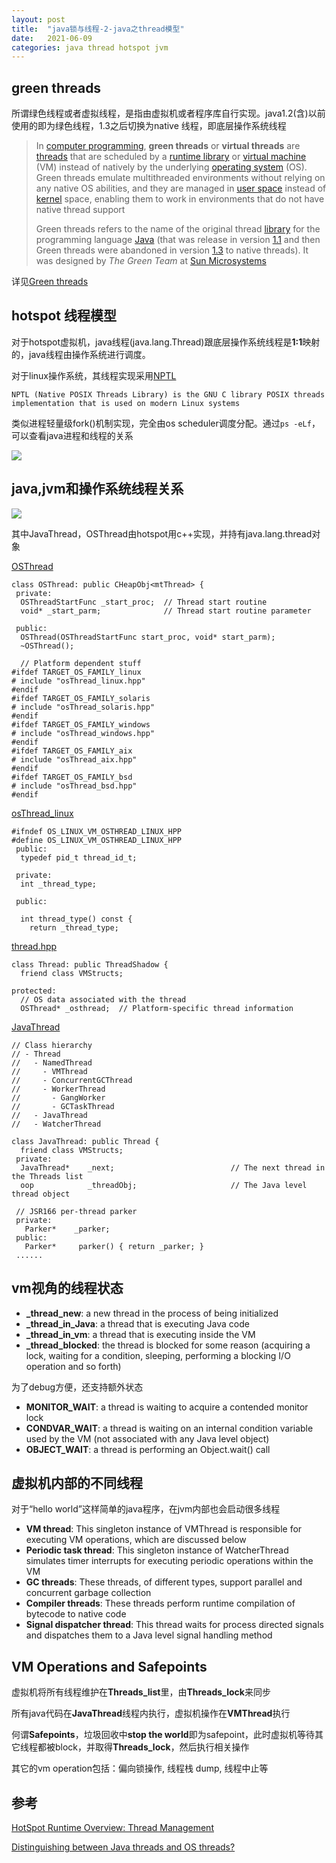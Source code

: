 ```yaml
---
layout: post
title:  "java锁与线程-2-java之thread模型"
date:   2021-06-09
categories: java thread hotspot jvm
---
```

## green threads

所谓绿色线程或者虚拟线程，是指由虚拟机或者程序库自行实现。java1.2(含)以前使用的即为绿色线程，1.3之后切换为native 线程，即底层操作系统线程

> In [computer programming](https://en.wikipedia.org/wiki/Computer_programming), **green threads** or **virtual threads** are [threads](https://en.wikipedia.org/wiki/Thread_(computing)) that are scheduled by a [runtime library](https://en.wikipedia.org/wiki/Runtime_library) or [virtual machine](https://en.wikipedia.org/wiki/Virtual_machine) (VM) instead of natively by the underlying [operating system](https://en.wikipedia.org/wiki/Operating_system) (OS). Green threads emulate multithreaded environments without relying on any native OS abilities, and they are managed in [user space](https://en.wikipedia.org/wiki/User_space) instead of [kernel](https://en.wikipedia.org/wiki/Kernel_(operating_system)) space, enabling them to work in environments that do not have native thread support
>
> Green threads refers to the name of the original thread [library](https://en.wikipedia.org/wiki/Library_(computing)) for the programming language [Java](https://en.wikipedia.org/wiki/Java_(programming_language)) (that was release in version [1.1](https://en.wikipedia.org/wiki/Java_version_history#JDK_1.1) and then Green threads were abandoned in version [1.3](https://en.wikipedia.org/wiki/Java_version_history#J2SE_1.3) to native threads). It was designed by *The Green Team* at [Sun Microsystems](https://en.wikipedia.org/wiki/Sun_Microsystems)

详见[Green threads](https://en.wikipedia.org/wiki/Green_threads)



## hotspot 线程模型

对于hotspot虚拟机，java线程(java.lang.Thread)跟底层操作系统线程是**1:1**映射的，java线程由操作系统进行调度。



对于linux操作系统，其线程实现采用[NPTL](https://man7.org/linux/man-pages/man7/nptl.7.html)

```
NPTL (Native POSIX Threads Library) is the GNU C library POSIX threads implementation that is used on modern Linux systems
```

类似进程轻量级fork()机制实现，完全由os scheduler调度分配。通过`ps -eLf`，可以查看java进程和线程的关系

![](https://user-images.githubusercontent.com/2216435/121337636-558f8300-c94f-11eb-8e49-47aaf56474ab.png)



## java,jvm和操作系统线程关系

![](https://user-images.githubusercontent.com/2216435/121341870-aa34fd00-c953-11eb-8642-06120633e755.png)

其中JavaThread，OSThread由hotspot用c++实现，并持有java.lang.thread对象

[OSThread](https://github.com/openjdk/jdk8u/blob/master/hotspot/src/share/vm/runtime/osThread.hpp#L63)

```
class OSThread: public CHeapObj<mtThread> {
 private:
  OSThreadStartFunc _start_proc;  // Thread start routine
  void* _start_parm;              // Thread start routine parameter
  
 public:
  OSThread(OSThreadStartFunc start_proc, void* start_parm);
  ~OSThread();

  // Platform dependent stuff
#ifdef TARGET_OS_FAMILY_linux
# include "osThread_linux.hpp"
#endif
#ifdef TARGET_OS_FAMILY_solaris
# include "osThread_solaris.hpp"
#endif
#ifdef TARGET_OS_FAMILY_windows
# include "osThread_windows.hpp"
#endif
#ifdef TARGET_OS_FAMILY_aix
# include "osThread_aix.hpp"
#endif
#ifdef TARGET_OS_FAMILY_bsd
# include "osThread_bsd.hpp"
#endif
```

[osThread_linux](https://github.com/openjdk/jdk8u/blob/master/hotspot/src/os/linux/vm/osThread_linux.hpp)

```
#ifndef OS_LINUX_VM_OSTHREAD_LINUX_HPP
#define OS_LINUX_VM_OSTHREAD_LINUX_HPP
 public:
  typedef pid_t thread_id_t;

 private:
  int _thread_type;

 public:

  int thread_type() const {
    return _thread_type;
```

[thread.hpp](https://github.com/openjdk/jdk8u/blob/master/hotspot/src/share/vm/runtime/thread.hpp)

```
class Thread: public ThreadShadow {
  friend class VMStructs;

protected:
  // OS data associated with the thread
  OSThread* _osthread;  // Platform-specific thread information
```

[JavaThread](https://github.com/openjdk/jdk8u/blob/master/hotspot/src/share/vm/runtime/thread.hpp)

```
// Class hierarchy
// - Thread
//   - NamedThread
//     - VMThread
//     - ConcurrentGCThread
//     - WorkerThread
//       - GangWorker
//       - GCTaskThread
//   - JavaThread
//   - WatcherThread

class JavaThread: public Thread {
  friend class VMStructs;
 private:
  JavaThread*    _next;                          // The next thread in the Threads list
  oop            _threadObj;                     // The Java level thread object
 
 // JSR166 per-thread parker
 private:
   Parker*    _parker;
 public:
   Parker*     parker() { return _parker; }
 ......
```



## vm视角的线程状态

- **_thread_new**: a new thread in the process of being initialized
- **_thread_in_Java**: a thread that is executing Java code
- **_thread_in_vm**: a thread that is executing inside the VM
- **_thread_blocked**: the thread is blocked for some reason (acquiring a lock, waiting for a condition, sleeping, performing a blocking I/O operation and so forth)

为了debug方便，还支持额外状态

- **MONITOR_WAIT**: a thread is waiting to acquire a contended monitor lock
- **CONDVAR_WAIT**: a thread is waiting on an internal condition variable used by the VM (not associated with any Java level object)
- **OBJECT_WAIT**: a thread is performing an Object.wait() call



## 虚拟机内部的不同线程

对于“hello world”这样简单的java程序，在jvm内部也会启动很多线程

- **VM thread**: This singleton instance of VMThread is responsible for executing VM operations, which are discussed below
- **Periodic task thread**: This singleton instance of WatcherThread simulates timer interrupts for executing periodic operations within the VM
- **GC threads**: These threads, of different types, support parallel and concurrent garbage collection
- **Compiler threads**: These threads perform runtime compilation of bytecode to native code
- **Signal dispatcher thread**: This thread waits for process directed signals and dispatches them to a Java level signal handling method



## VM Operations and Safepoints

虚拟机将所有线程维护在**Threads_list**里，由**Threads_lock**来同步

所有java代码在**JavaThread**线程内执行，虚拟机操作在**VMThread**执行

何谓**Safepoints**，垃圾回收中**stop the world**即为safepoint，此时虚拟机等待其它线程都被block，并取得**Threads_lock**，然后执行相关操作

其它的vm operation包括：偏向锁操作, 线程栈 dump, 线程中止等 



## 参考

[HotSpot Runtime Overview: Thread Management](https://openjdk.java.net/groups/hotspot/docs/RuntimeOverview.html)

[Distinguishing between Java threads and OS threads?](https://stackoverflow.com/questions/1888160/distinguishing-between-java-threads-and-os-threads)

